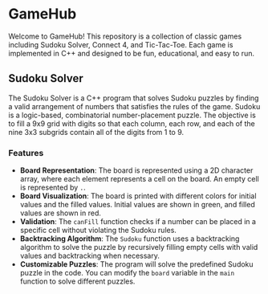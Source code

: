 # GameHub
Welcome to GameHub! This repository is a collection of classic games including Sudoku Solver, Connect 4, and Tic-Tac-Toe. Each game is implemented in C++ and designed to be fun, educational, and easy to run.

## Sudoku Solver
The Sudoku Solver is a C++ program that solves Sudoku puzzles by finding a valid arrangement of numbers that satisfies the rules of the game. Sudoku is a logic-based, combinatorial number-placement puzzle. The objective is to fill a 9x9 grid with digits so that each column, each row, and each of the nine 3x3 subgrids contain all of the digits from 1 to 9.

### Features

- **Board Representation**: The board is represented using a 2D character array, where each element represents a cell on the board. An empty cell is represented by `.`.
- **Board Visualization**: The board is printed with different colors for initial values and the filled values. Initial values are shown in green, and filled values are shown in red.
- **Validation**: The `canFill` function checks if a number can be placed in a specific cell without violating the Sudoku rules.
- **Backtracking Algorithm**: The `Sudoku` function uses a backtracking algorithm to solve the puzzle by recursively filling empty cells with valid values and backtracking when necessary.
- **Customizable Puzzles**: The program will solve the predefined Sudoku puzzle in the code. You can modify the `board` variable in the `main` function to solve different puzzles.

